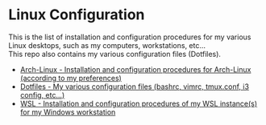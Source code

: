 # Linux Configuration

This is the list of installation and configuration procedures for my various Linux desktops, such as my computers, workstations, etc...  
This repo also contains my various configuration files (Dotfiles).

- [Arch-Linux - Installation and configuration procedures for Arch-Linux (according to my preferences)](https://github.com/Antiz96/Linux-Desktop/tree/main/Arch-Linux)
- [Dotfiles - My various configuration files (bashrc, vimrc, tmux.conf, i3 config, etc...)](https://github.com/Antiz96/Linux-Desktop/tree/main/Dotfiles)
- [WSL - Installation and configuration procedures of my WSL instance(s) for my Windows workstation](https://github.com/Antiz96/Linux-Desktop/tree/main/WSL)
